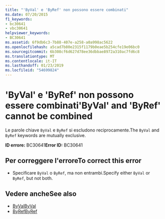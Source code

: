 ```yaml
---
title: "'ByVal' e 'ByRef' non possono essere combinati"
ms.date: 07/20/2015
f1_keywords:
- bc30641
- vbc30641
helpviewer_keywords:
- BC30641
ms.assetid: 6f9db6c3-7b88-407e-a258-a0a998ac5622
ms.openlocfilehash: a5cad7b80e2315f1179b0eae5b254cfe19e06bc0
ms.sourcegitcommit: 6b308cf6d627d78ee36dbbae8972a310ac7fd6c8
ms.translationtype: MT
ms.contentlocale: it-IT
ms.lasthandoff: 01/23/2019
ms.locfileid: "54699824"
---
```

# <a name="byval-and-byref-cannot-be-combined"></a><span data-ttu-id="95143-102">'ByVal' e 'ByRef' non possono essere combinati</span><span class="sxs-lookup"><span data-stu-id="95143-102">'ByVal' and 'ByRef' cannot be combined</span></span>
<span data-ttu-id="95143-103">Le parole chiave `ByVal` e `ByRef` si escludono reciprocamente.</span><span class="sxs-lookup"><span data-stu-id="95143-103">The `ByVal` and `ByRef` keywords are mutually exclusive.</span></span>  
  
 <span data-ttu-id="95143-104">**ID errore:** BC30641</span><span class="sxs-lookup"><span data-stu-id="95143-104">**Error ID:** BC30641</span></span>  
  
## <a name="to-correct-this-error"></a><span data-ttu-id="95143-105">Per correggere l'errore</span><span class="sxs-lookup"><span data-stu-id="95143-105">To correct this error</span></span>  
  
-   <span data-ttu-id="95143-106">Specificare `ByVal` o `ByRef`, ma non entrambi.</span><span class="sxs-lookup"><span data-stu-id="95143-106">Specify either `ByVal` or `ByRef`, but not both.</span></span>  
  
## <a name="see-also"></a><span data-ttu-id="95143-107">Vedere anche</span><span class="sxs-lookup"><span data-stu-id="95143-107">See also</span></span>
- [<span data-ttu-id="95143-108">ByVal</span><span class="sxs-lookup"><span data-stu-id="95143-108">ByVal</span></span>](../../visual-basic/language-reference/modifiers/byval.md)
- [<span data-ttu-id="95143-109">ByRef</span><span class="sxs-lookup"><span data-stu-id="95143-109">ByRef</span></span>](../../visual-basic/language-reference/modifiers/byref.md)
